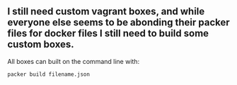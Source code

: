 ## I still need custom vagrant boxes, and while everyone else seems to be abonding their packer files for docker files I still need to build some custom boxes.

All boxes can built on the command line with:

    packer build filename.json

